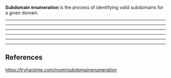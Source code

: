 **Subdomain enumeration** is the process of identifying valid subdomains for a given domain.

---

---

---

---

---

---

## References

https://tryhackme.com/room/subdomainenumeration